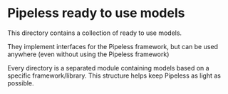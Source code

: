 # Pipeless ready to use models

This directory contains a collection of ready to use models.

They implement interfaces for the Pipeless framework, but can be used anywhere (even without using the Pipeless framework)

Every directory is a separated module containing models based on a specific framework/library. This structure helps keep Pipeless as light as possible.